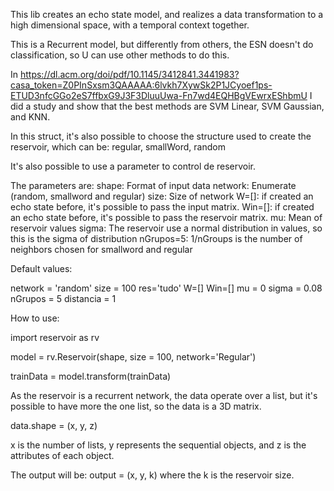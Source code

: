 This lib creates an echo state model, and realizes a data transformation to a high dimensional space, with a temporal context together.

This is a Recurrent model, but differently from others, the ESN doesn't do classification, so U can use other methods to do this. 

In https://dl.acm.org/doi/pdf/10.1145/3412841.3441983?casa_token=Z0PInSxsm3QAAAAA:6lvkh7XywSk2P1JCyoef1ps-ETUD3nfcGGo2eS7ffbxG9J3F3DluuUwa-Fn7wd4EQHBgVEwrxEShbmU I did a study and show that the best methods are SVM Linear, SVM Gaussian, and KNN.

In this struct, it's also possible to choose the structure used to create the reservoir, which can be:
regular, 
smallWord, 
random

It's also possible to use a parameter to control de reservoir.

The parameters are:
shape: Format of input data
network: Enumerate (random, smallword and regular) 
size: Size of network
W=[]: if created an echo state before, it's possible to pass the input matrix.
Win=[]: if created an echo state before, it's possible to pass the reservoir matrix.
mu: Mean of reservoir values
sigma: The reservoir use a normal distribution in values, so this is the sigma of distribution
nGrupos=5: 1/nGroups is the number of neighbors chosen for smallword and regular


Default values:

network = 'random'
size = 100
res='tudo'
W=[]
Win=[]
mu = 0
sigma = 0.08
nGrupos = 5
distancia = 1



How to use:

import reservoir as rv

model = rv.Reservoir(shape, size = 100, network='Regular')  
        
trainData = model.transform(trainData)



As the reservoir is a recurrent network, the data operate over a list, but it's possible to have more the one list, so the data is a 3D matrix.

data.shape = (x, y, z)

x is the number of lists, y represents the sequential objects, and z is the attributes of each object.

The output will be:
output = (x, y, k) where the k is the reservoir size.


